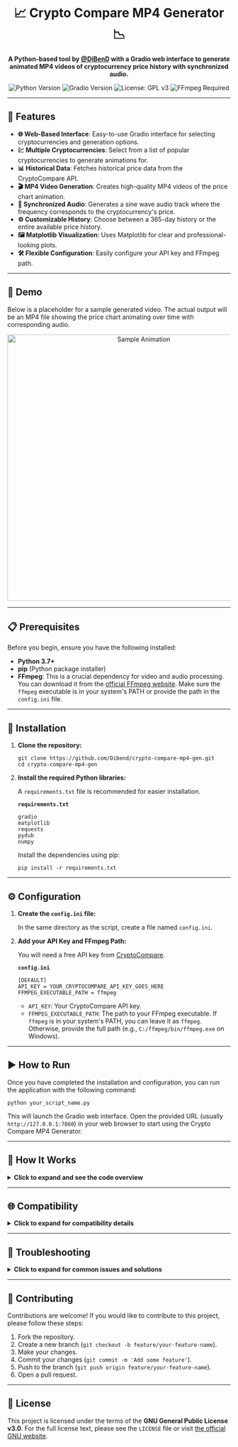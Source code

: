 <h1 align="center">📈 Crypto Compare MP4 Generator 📉</h1>

<p align="center">
  <strong>A Python-based tool by <a href="https://github.com/DiBenD">@DiBenD</a> with a Gradio web interface to generate animated MP4 videos of cryptocurrency price history with synchronized audio.</strong>
</p>

<p align="center">
  <img src="https://img.shields.io/badge/Python-3.7%2B-blue?style=for-the-badge&logo=python" alt="Python Version">
  <img src="https://img.shields.io/badge/Gradio-4.x-orange?style=for-the-badge&logo=gradio" alt="Gradio Version">
  <img src="https://img.shields.io/badge/License-GPLv3-blue.svg?style=for-the-badge" alt="License: GPL v3">
  <img src="https://img.shields.io/badge/FFmpeg-Required-red?style=for-the-badge&logo=ffmpeg" alt="FFmpeg Required">
</p>

<hr>

<h2>🌟 Features</h2>
<ul>
  <li><strong>🌐 Web-Based Interface</strong>: Easy-to-use Gradio interface for selecting cryptocurrencies and generation options.</li>
  <li><strong>💹 Multiple Cryptocurrencies</strong>: Select from a list of popular cryptocurrencies to generate animations for.</li>
  <li><strong>📊 Historical Data</strong>: Fetches historical price data from the CryptoCompare API.</li>
  <li><strong>🎬 MP4 Video Generation</strong>: Creates high-quality MP4 videos of the price chart animation.</li>
  <li><strong>🎵 Synchronized Audio</strong>: Generates a sine wave audio track where the frequency corresponds to the cryptocurrency's price.</li>
  <li><strong>⚙️ Customizable History</strong>: Choose between a 365-day history or the entire available price history.</li>
  <li><strong>🖼️ Matplotlib Visualization</strong>: Uses Matplotlib for clear and professional-looking plots.</li>
  <li><strong>🛠️ Flexible Configuration</strong>: Easily configure your API key and FFmpeg path.</li>
</ul>

<hr>

<h2>🎥 Demo</h2>
<p>Below is a placeholder for a sample generated video. The actual output will be an MP4 file showing the price chart animating over time with corresponding audio.</p>

<p align="center">
  <img src="https://i.imgur.com/SAMPLE.gif" alt="Sample Animation" width="600">
</p>

<hr>

<h2>📋 Prerequisites</h2>
<p>Before you begin, ensure you have the following installed:</p>
<ul>
  <li><strong>Python 3.7+</strong></li>
  <li><strong>pip</strong> (Python package installer)</li>
  <li><strong>FFmpeg</strong>: This is a crucial dependency for video and audio processing. You can download it from the <a href="https://ffmpeg.org/download.html">official FFmpeg website</a>. Make sure the <code>ffmpeg</code> executable is in your system's PATH or provide the path in the <code>config.ini</code> file.</li>
</ul>

<hr>

<h2>🚀 Installation</h2>
<ol>
  <li>
    <strong>Clone the repository:</strong>
    <pre><code>git clone https://github.com/Dibend/crypto-compare-mp4-gen.git
cd crypto-compare-mp4-gen</code></pre>
  </li>
  <li>
    <strong>Install the required Python libraries:</strong>
    <p>A <code>requirements.txt</code> file is recommended for easier installation.</p>
    <strong><code>requirements.txt</code></strong>
    <pre><code>gradio
matplotlib
requests
pydub
numpy</code></pre>
    <p>Install the dependencies using pip:</p>
    <pre><code>pip install -r requirements.txt</code></pre>
  </li>
</ol>

<hr>

<h2>⚙️ Configuration</h2>
<ol>
  <li>
    <strong>Create the <code>config.ini</code> file:</strong>
    <p>In the same directory as the script, create a file named <code>config.ini</code>.</p>
  </li>
  <li>
    <strong>Add your API Key and FFmpeg Path:</strong>
    <p>You will need a free API key from <a href="https://min-api.cryptocompare.com/">CryptoCompare</a>.</p>
    <strong><code>config.ini</code></strong>
    <pre><code>[DEFAULT]
API_KEY = YOUR_CRYPTOCOMPARE_API_KEY_GOES_HERE
FFMPEG_EXECUTABLE_PATH = ffmpeg</code></pre>
    <ul>
      <li><code>API_KEY</code>: Your CryptoCompare API key.</li>
      <li><code>FFMPEG_EXECUTABLE_PATH</code>: The path to your FFmpeg executable. If <code>ffmpeg</code> is in your system's PATH, you can leave it as <code>ffmpeg</code>. Otherwise, provide the full path (e.g., <code>C:/ffmpeg/bin/ffmpeg.exe</code> on Windows).</li>
    </ul>
  </li>
</ol>

<hr>

<h2>▶️ How to Run</h2>
<p>Once you have completed the installation and configuration, you can run the application with the following command:</p>
<pre><code>python your_script_name.py</code></pre>
<p>This will launch the Gradio web interface. Open the provided URL (usually <code>http://127.0.0.1:7860</code>) in your web browser to start using the Crypto Compare MP4 Generator.</p>

<hr>

<h2>🧠 How It Works</h2>
<details>
  <summary><strong>Click to expand and see the code overview</strong></summary>
  <ul>
    <li><code>fetch_crypto_data</code>: This function connects to the CryptoCompare API to download historical daily price data for a specified cryptocurrency.</li>
    <li><code>_generate_single_crypto_mp4</code>: This is the core function for generating a single video. It performs the following steps:
      <ol>
        <li>Fetches the crypto data using <code>fetch_crypto_data</code>.</li>
        <li>Uses Matplotlib to generate individual frames of the price chart animation.</li>
        <li>Utilizes <code>pydub</code> to synthesize a sine wave audio track where the pitch is mapped to the price.</li>
        <li>Calls the FFmpeg command-line tool to stitch the frames and the audio together into an MP4 video.</li>
      </ol>
    </li>
    <li><code>generate_animations_for_gallery</code>: This function serves as a wrapper for the Gradio interface. It iterates through the selected cryptocurrencies and calls <code>_generate_single_crypto_mp4</code> for each, yielding status updates to the UI.</li>
    <li><strong>Gradio Interface</strong>: The script uses the Gradio library to create an interactive web-based user interface, allowing users to easily select their desired options and generate the animations.</li>
  </ul>
</details>

<hr>

<h2>🌐 Compatibility</h2>
<details>
  <summary><strong>Click to expand for compatibility details</strong></summary>
  <h3>Operating Systems</h3>
  <p>This script is designed to be cross-platform and should work on the following operating systems, provided Python and FFmpeg are installed and configured correctly:</p>
  <ul>
    <li><strong>Windows</strong>: The script includes a check for Windows to suppress the console window when running FFmpeg.</li>
    <li><strong>macOS</strong>: Fully compatible.</li>
    <li><strong>Linux</strong>: Fully compatible.</li>
  </ul>
  <h3>Browsers</h3>
  <p>The Gradio interface is web-based and is compatible with modern web browsers, including:</p>
  <ul>
    <li>Google Chrome</li>
    <li>Mozilla Firefox</li>
    <li>Safari</li>
    <li>Microsoft Edge</li>
  </ul>
  <h3>FFmpeg</h3>
  <p>The most common compatibility issue is with the FFmpeg executable path. The script first checks for the path specified in <code>config.ini</code>. If that path is invalid or not provided, it falls back to trying to use <code>ffmpeg</code> from the system's PATH.</p>
  <strong>To ensure compatibility:</strong>
  <ul>
    <li><strong>Recommended</strong>: Add the directory containing <code>ffmpeg</code> to your system's PATH environment variable.</li>
    <li><strong>Alternative</strong>: Provide the full, direct path to the <code>ffmpeg</code> executable in the <code>config.ini</code> file.</li>
  </ul>
</details>

<hr>

<h2>🔧 Troubleshooting</h2>
<details>
  <summary><strong>Click to expand for common issues and solutions</strong></summary>
  <ul>
    <li><strong><code>CRITICAL: config.ini not found</code></strong>: Ensure you have created the <code>config.ini</code> file in the same directory as the Python script.</li>
    <li><strong><code>CRITICAL: API_KEY is not set in config.ini</code></strong>: Make sure you have added your CryptoCompare API key to the <code>config.ini</code> file.</li>
    <li><strong>Video generation fails or FFmpeg error</strong>: This is likely due to an incorrect FFmpeg path. Double-check the <code>FFMPEG_EXECUTABLE_PATH</code> in your <code>config.ini</code> or ensure <code>ffmpeg</code> is in your system's PATH.</li>
    <li><strong><code>requests.exceptions.RequestException</code></strong>: This indicates a problem with the API request. Check your internet connection and ensure the CryptoCompare API is accessible.</li>
    <li><strong>Slow performance with "Fetch all available history"</strong>: This option can download a large amount of data and take a significant amount of time and resources to process. This is expected behavior.</li>
  </ul>
</details>

<hr>

<h2>🤝 Contributing</h2>
<p>Contributions are welcome! If you would like to contribute to this project, please follow these steps:</p>
<ol>
  <li>Fork the repository.</li>
  <li>Create a new branch (<code>git checkout -b feature/your-feature-name</code>).</li>
  <li>Make your changes.</li>
  <li>Commit your changes (<code>git commit -m 'Add some feature'</code>).</li>
  <li>Push to the branch (<code>git push origin feature/your-feature-name</code>).</li>
  <li>Open a pull request.</li>
</ol>

<hr>

<h2>📜 License</h2>
<p>This project is licensed under the terms of the <strong>GNU General Public License v3.0</strong>. For the full license text, please see the <code>LICENSE</code> file or visit <a href="https://www.gnu.org/licenses/gpl-3.0.html" target="_blank" rel="noopener noreferrer">the official GNU website</a>.</p>


